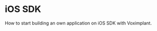 <!-- vox.description: Start building a Voximplant app on iOS SDK. -->
<!-- vox.rank: 3 -->
<!-- vox.filters: isAudio,isVideo,isMessaging,isOmnichannel -->
# iOS SDK
How to start building an own application on iOS SDK with Voximplant.